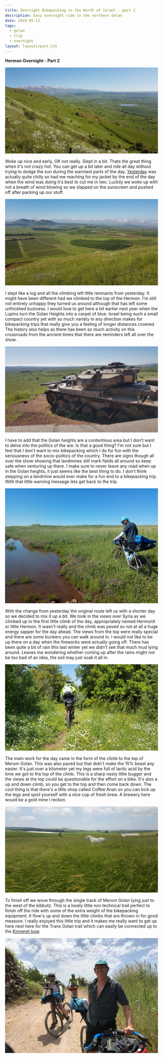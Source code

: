 ```yaml
---
title: Overnight Bikepacking in the North of Israel - part 2
description: Easy overnight ride in the northern Golan
date: 2019-05-12
tags:
  - golan
  - trip
  - overnight
layout: layouts/post.njk
---
```

**Hermon Overnight - Part 2**

![hermon-overnight](/img/20190504_082807.jpg)

Woke up nice and early, OK not really. Slept in a bit. Thats the great thing when it's not crazy hot. You can get up a bit later and ride all day without trying to dodge the sun during the warmest parts of the day. [Yesterday](/posts/20190504-hermon-overnight-p1) was actually quite chilly so had me reaching for my jacket by the end of the day when the wind was doing it's best to cut me in two. Luckily we woke up with not a breath of wind blowing so we slapped on the sunscreen and pushed off after packing up our stuff.

![hermon-overnight](/img/20190504_083919.jpg)

I slept like a log and all the climbing left little remnants from yesterday. It might have been different had we climbed to the top of the Hermon. I'm still not entirely unhappy they turned us around although that has left some unfinished business. I would love to get here a bit earlier next year when the Lupins turn the Golan Heights into a carpet of blue. Israel being such a small compact country yet with so much variety in any direction makes for bikepacking trips that really give you a feeling of longer distances covered. The history also helps as there has been so much activity on this crossroads from the ancient times that there are reminders left all over the show.

![hermon-overnight](/img/20190504_090358.jpg)

I have to add that the Golan heights are a contentious area but I don't want to delve into the politics of the are. Is that a good thing? I'm not sure but I feel that I don't want to mix bikepacking which I do for fun with the seriousness of the socio-politics of the country. There are signs though all over the show showing that landmines still mark fields all around so keep safe when venturing up there. I make sure to never leave any road when up in the Golan heights, it just seems like the best thing to do. I don't think stepping on a landmine would ever make for a fun end to a bikepacking trip. With that little warning message lets get back to the trip.

![hermon-overnight](/img/IMG-20190504-WA0069.jpg)

With the change from yesterday the original route left us with a shorter day so we decided to mix it up a bit. We took in the views over Syria as we climbed up to the first little climb of the day, appropriately named Hermonit or little Hermon. It wasn't really and the climb was paved so not at all a huge energy sapper for the day ahead. The views from the top were really special and there are some bunkers you can walk around in. I would not like to be up there on a day when the fireworks were actually going off. There has been quite a bit of rain this last winter yet we didn't see that much mud lying around. Leaves me wondering whether coming up after the rains might not be too bad of an idea, the soil may just soak it all in.

![hermon-overnight](/img/20190504_110852.jpg)

The main work for the day came in the form of the climb to the top of Merom Golan. This was also paved but that didn't make the 15% beast any easier. It's just over a kilometer yet my legs were full of lactic acid by the time we got to the top of the climb. This is a sharp nasty little bugger and the views at the top could be questionable for the effort on a bike. It's also a up and down climb, so you get to the top and then come back down. The cool thing is that there's a little shop called Coffee Anan so you can kick up the legs and spoil yourself with a nice cup of fresh brew. A brewery here would be a gold mine I reckon.

![hermon-overnight](/img/20190504_121004.jpg)

To finish off we wove through the single track of Merom Golan lying just to the west of the kibbutz. This is a lovely little non technical trail perfect to finish off the ride with some of the extra weight of the bikepacking equipment. It flow's up and down the little climbs that are thrown in for good measure. I really enjoyed this little trip and it makes me really want to get up here next here for the Trans Golan trail which can easily be connected up to the [Kinneret loop](/posts/20171225-sea-of-galilee-trip)

![hermon-overnight](/img/IMG-20190504-WA0100.jpg)


